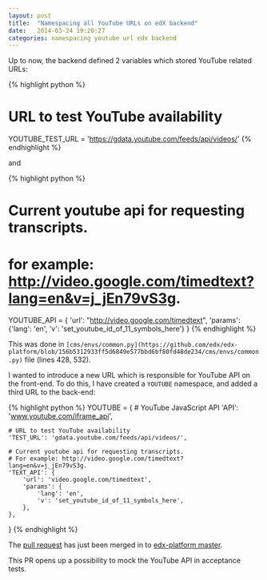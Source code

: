 ```yaml
---
layout: post
title:  "Namespacing all YouTube URLs on edX backend"
date:   2014-03-24 19:20:27
categories: namespacing youtube url edx backend
---
```


Up to now, the backend defined 2 variables which stored YouTube related URLs:

{% highlight python %}
# URL to test YouTube availability
YOUTUBE_TEST_URL = 'https://gdata.youtube.com/feeds/api/videos/'
{% endhighlight %}

and

{% highlight python %}
# Current youtube api for requesting transcripts.
# for example: http://video.google.com/timedtext?lang=en&v=j_jEn79vS3g.
YOUTUBE_API = {
    'url': "http://video.google.com/timedtext",
    'params': {'lang': 'en', 'v': 'set_youtube_id_of_11_symbols_here'}
}
{% endhighlight %}

This was done in `[cms/envs/common.py](https://github.com/edx/edx-platform/blob/156b5312933ff5d6849e577bbd6bf80fd48de234/cms/envs/common.py)` file (lines 428, 532).

I wanted to introduce a new URL which is responsible for YouTube API on
the front-end. To do this, I have created a `YOUTUBE` namespace, and
added a third URL to the back-end:

{% highlight python %}
YOUTUBE = {
    # YouTube JavaScript API
    'API': 'www.youtube.com/iframe_api',

    # URL to test YouTube availability
    'TEST_URL': 'gdata.youtube.com/feeds/api/videos/',

    # Current youtube api for requesting transcripts.
    # For example: http://video.google.com/timedtext?lang=en&v=j_jEn79vS3g.
    'TEXT_API': {
        'url': 'video.google.com/timedtext',
        'params': {
            'lang': 'en',
            'v': 'set_youtube_id_of_11_symbols_here',
        },
    },
}
{% endhighlight %}

The [pull request](https://github.com/edx/edx-platform/commit/1c8eed853ebc2788b187c231cd90ddaf05d5dbb9) has just been merged in to [edx-platform master](https://github.com/edx/edx-platform).

This PR opens up a possibility to mock the YouTube API in acceptance tests.
